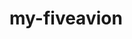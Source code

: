 # my-fiveavion


<!--https://www.youtube.com/results?search_query=+%D0%B2%D0%B5%D1%80%D1%81%D1%82%D0%B0%D0%B5%D0%BC+%D1%81%D0%B0%D0%B9%D1%82+avion  -->
